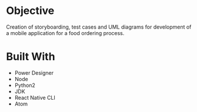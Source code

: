 # Objective
Creation of storyboarding, test cases and UML diagrams for development of a mobile application for a food ordering process.

# Built With
- Power Designer
- Node
- Python2
- JDK
- React Native CLI
- Atom
